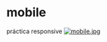 # mobile
práctica responsive
[![mobile.jpg](https://i.postimg.cc/VL6sK6KX/mobile.jpg)](https://postimg.cc/7bFy6x8L)
